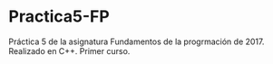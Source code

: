 # Practica5-FP
Práctica 5 de la asignatura Fundamentos de la progrmación de 2017. Realizado en C++. Primer curso.
